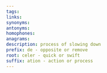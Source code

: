 ```yaml
---
tags: 
links: 
synonyms: 
antonyms: 
homophones: 
anagrams: 
description: process of slowing down
prefix: de - opposite or remove
root: celer - quick or swift
suffix: ation - action or process
---
```

